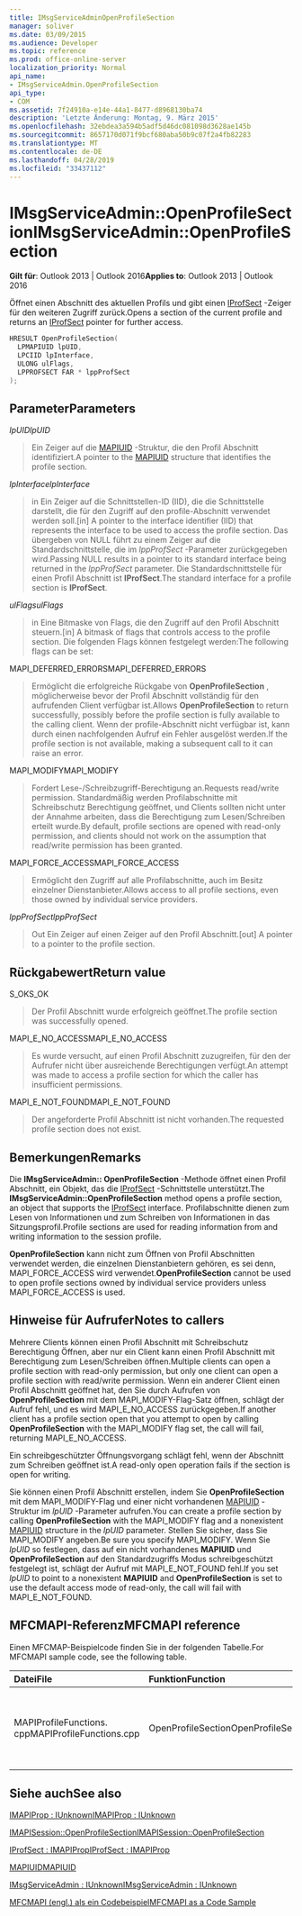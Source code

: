 ```yaml
---
title: IMsgServiceAdminOpenProfileSection
manager: soliver
ms.date: 03/09/2015
ms.audience: Developer
ms.topic: reference
ms.prod: office-online-server
localization_priority: Normal
api_name:
- IMsgServiceAdmin.OpenProfileSection
api_type:
- COM
ms.assetid: 7f24910a-e14e-44a1-8477-d8968130ba74
description: 'Letzte Änderung: Montag, 9. März 2015'
ms.openlocfilehash: 32ebdea3a594b5adf5d46dc081098d3628ae145b
ms.sourcegitcommit: 8657170d071f9bcf680aba50b9c07f2a4fb82283
ms.translationtype: MT
ms.contentlocale: de-DE
ms.lasthandoff: 04/28/2019
ms.locfileid: "33437112"
---
```

# <a name="imsgserviceadminopenprofilesection"></a><span data-ttu-id="8abaa-103">IMsgServiceAdmin::OpenProfileSection</span><span class="sxs-lookup"><span data-stu-id="8abaa-103">IMsgServiceAdmin::OpenProfileSection</span></span>

  
  
<span data-ttu-id="8abaa-104">**Gilt für**: Outlook 2013 | Outlook 2016</span><span class="sxs-lookup"><span data-stu-id="8abaa-104">**Applies to**: Outlook 2013 | Outlook 2016</span></span> 
  
<span data-ttu-id="8abaa-105">Öffnet einen Abschnitt des aktuellen Profils und gibt einen [IProfSect](iprofsectimapiprop.md) -Zeiger für den weiteren Zugriff zurück.</span><span class="sxs-lookup"><span data-stu-id="8abaa-105">Opens a section of the current profile and returns an [IProfSect](iprofsectimapiprop.md) pointer for further access.</span></span> 
  
```cpp
HRESULT OpenProfileSection(
  LPMAPIUID lpUID,
  LPCIID lpInterface,
  ULONG ulFlags,
  LPPROFSECT FAR * lppProfSect
);
```

## <a name="parameters"></a><span data-ttu-id="8abaa-106">Parameter</span><span class="sxs-lookup"><span data-stu-id="8abaa-106">Parameters</span></span>

 <span data-ttu-id="8abaa-107">_lpUID_</span><span class="sxs-lookup"><span data-stu-id="8abaa-107">_lpUID_</span></span>
  
> <span data-ttu-id="8abaa-108">Ein Zeiger auf die [MAPIUID](mapiuid.md) -Struktur, die den Profil Abschnitt identifiziert.</span><span class="sxs-lookup"><span data-stu-id="8abaa-108">A pointer to the [MAPIUID](mapiuid.md) structure that identifies the profile section.</span></span> 
    
 <span data-ttu-id="8abaa-109">_lpInterface_</span><span class="sxs-lookup"><span data-stu-id="8abaa-109">_lpInterface_</span></span>
  
> <span data-ttu-id="8abaa-110">in Ein Zeiger auf die Schnittstellen-ID (IID), die die Schnittstelle darstellt, die für den Zugriff auf den profile-Abschnitt verwendet werden soll.</span><span class="sxs-lookup"><span data-stu-id="8abaa-110">[in] A pointer to the interface identifier (IID) that represents the interface to be used to access the profile section.</span></span> <span data-ttu-id="8abaa-111">Das übergeben von NULL führt zu einem Zeiger auf die Standardschnittstelle, die im _lppProfSect_ -Parameter zurückgegeben wird.</span><span class="sxs-lookup"><span data-stu-id="8abaa-111">Passing NULL results in a pointer to its standard interface being returned in the  _lppProfSect_ parameter.</span></span> <span data-ttu-id="8abaa-112">Die Standardschnittstelle für einen Profil Abschnitt ist **IProfSect**.</span><span class="sxs-lookup"><span data-stu-id="8abaa-112">The standard interface for a profile section is **IProfSect**.</span></span>
    
 <span data-ttu-id="8abaa-113">_ulFlags_</span><span class="sxs-lookup"><span data-stu-id="8abaa-113">_ulFlags_</span></span>
  
> <span data-ttu-id="8abaa-114">in Eine Bitmaske von Flags, die den Zugriff auf den Profil Abschnitt steuern.</span><span class="sxs-lookup"><span data-stu-id="8abaa-114">[in] A bitmask of flags that controls access to the profile section.</span></span> <span data-ttu-id="8abaa-115">Die folgenden Flags können festgelegt werden:</span><span class="sxs-lookup"><span data-stu-id="8abaa-115">The following flags can be set:</span></span>
    
<span data-ttu-id="8abaa-116">MAPI_DEFERRED_ERRORS</span><span class="sxs-lookup"><span data-stu-id="8abaa-116">MAPI_DEFERRED_ERRORS</span></span> 
  
> <span data-ttu-id="8abaa-117">Ermöglicht die erfolgreiche Rückgabe von **OpenProfileSection** , möglicherweise bevor der Profil Abschnitt vollständig für den aufrufenden Client verfügbar ist.</span><span class="sxs-lookup"><span data-stu-id="8abaa-117">Allows **OpenProfileSection** to return successfully, possibly before the profile section is fully available to the calling client.</span></span> <span data-ttu-id="8abaa-118">Wenn der profile-Abschnitt nicht verfügbar ist, kann durch einen nachfolgenden Aufruf ein Fehler ausgelöst werden.</span><span class="sxs-lookup"><span data-stu-id="8abaa-118">If the profile section is not available, making a subsequent call to it can raise an error.</span></span> 
    
<span data-ttu-id="8abaa-119">MAPI_MODIFY</span><span class="sxs-lookup"><span data-stu-id="8abaa-119">MAPI_MODIFY</span></span> 
  
> <span data-ttu-id="8abaa-120">Fordert Lese-/Schreibzugriff-Berechtigung an.</span><span class="sxs-lookup"><span data-stu-id="8abaa-120">Requests read/write permission.</span></span> <span data-ttu-id="8abaa-121">Standardmäßig werden Profilabschnitte mit Schreibschutz Berechtigung geöffnet, und Clients sollten nicht unter der Annahme arbeiten, dass die Berechtigung zum Lesen/Schreiben erteilt wurde.</span><span class="sxs-lookup"><span data-stu-id="8abaa-121">By default, profile sections are opened with read-only permission, and clients should not work on the assumption that read/write permission has been granted.</span></span> 
    
<span data-ttu-id="8abaa-122">MAPI_FORCE_ACCESS</span><span class="sxs-lookup"><span data-stu-id="8abaa-122">MAPI_FORCE_ACCESS</span></span>
  
> <span data-ttu-id="8abaa-123">Ermöglicht den Zugriff auf alle Profilabschnitte, auch im Besitz einzelner Dienstanbieter.</span><span class="sxs-lookup"><span data-stu-id="8abaa-123">Allows access to all profile sections, even those owned by individual service providers.</span></span>
    
 <span data-ttu-id="8abaa-124">_lppProfSect_</span><span class="sxs-lookup"><span data-stu-id="8abaa-124">_lppProfSect_</span></span>
  
> <span data-ttu-id="8abaa-125">Out Ein Zeiger auf einen Zeiger auf den Profil Abschnitt.</span><span class="sxs-lookup"><span data-stu-id="8abaa-125">[out] A pointer to a pointer to the profile section.</span></span>
    
## <a name="return-value"></a><span data-ttu-id="8abaa-126">Rückgabewert</span><span class="sxs-lookup"><span data-stu-id="8abaa-126">Return value</span></span>

<span data-ttu-id="8abaa-127">S_OK</span><span class="sxs-lookup"><span data-stu-id="8abaa-127">S_OK</span></span> 
  
> <span data-ttu-id="8abaa-128">Der Profil Abschnitt wurde erfolgreich geöffnet.</span><span class="sxs-lookup"><span data-stu-id="8abaa-128">The profile section was successfully opened.</span></span>
    
<span data-ttu-id="8abaa-129">MAPI_E_NO_ACCESS</span><span class="sxs-lookup"><span data-stu-id="8abaa-129">MAPI_E_NO_ACCESS</span></span> 
  
> <span data-ttu-id="8abaa-130">Es wurde versucht, auf einen Profil Abschnitt zuzugreifen, für den der Aufrufer nicht über ausreichende Berechtigungen verfügt.</span><span class="sxs-lookup"><span data-stu-id="8abaa-130">An attempt was made to access a profile section for which the caller has insufficient permissions.</span></span>
    
<span data-ttu-id="8abaa-131">MAPI_E_NOT_FOUND</span><span class="sxs-lookup"><span data-stu-id="8abaa-131">MAPI_E_NOT_FOUND</span></span> 
  
> <span data-ttu-id="8abaa-132">Der angeforderte Profil Abschnitt ist nicht vorhanden.</span><span class="sxs-lookup"><span data-stu-id="8abaa-132">The requested profile section does not exist.</span></span>
    
## <a name="remarks"></a><span data-ttu-id="8abaa-133">Bemerkungen</span><span class="sxs-lookup"><span data-stu-id="8abaa-133">Remarks</span></span>

<span data-ttu-id="8abaa-134">Die **IMsgServiceAdmin:: OpenProfileSection** -Methode öffnet einen Profil Abschnitt, ein Objekt, das die [IProfSect](iprofsectimapiprop.md) -Schnittstelle unterstützt.</span><span class="sxs-lookup"><span data-stu-id="8abaa-134">The **IMsgServiceAdmin::OpenProfileSection** method opens a profile section, an object that supports the [IProfSect](iprofsectimapiprop.md) interface.</span></span> <span data-ttu-id="8abaa-135">Profilabschnitte dienen zum Lesen von Informationen und zum Schreiben von Informationen in das Sitzungsprofil.</span><span class="sxs-lookup"><span data-stu-id="8abaa-135">Profile sections are used for reading information from and writing information to the session profile.</span></span> 
  
 <span data-ttu-id="8abaa-136">**OpenProfileSection** kann nicht zum Öffnen von Profil Abschnitten verwendet werden, die einzelnen Dienstanbietern gehören, es sei denn, MAPI_FORCE_ACCESS wird verwendet.</span><span class="sxs-lookup"><span data-stu-id="8abaa-136">**OpenProfileSection** cannot be used to open profile sections owned by individual service providers unless MAPI_FORCE_ACCESS is used.</span></span> 
  
## <a name="notes-to-callers"></a><span data-ttu-id="8abaa-137">Hinweise für Aufrufer</span><span class="sxs-lookup"><span data-stu-id="8abaa-137">Notes to callers</span></span>

<span data-ttu-id="8abaa-138">Mehrere Clients können einen Profil Abschnitt mit Schreibschutz Berechtigung Öffnen, aber nur ein Client kann einen Profil Abschnitt mit Berechtigung zum Lesen/Schreiben öffnen.</span><span class="sxs-lookup"><span data-stu-id="8abaa-138">Multiple clients can open a profile section with read-only permission, but only one client can open a profile section with read/write permission.</span></span> <span data-ttu-id="8abaa-139">Wenn ein anderer Client einen Profil Abschnitt geöffnet hat, den Sie durch Aufrufen von **OpenProfileSection** mit dem MAPI_MODIFY-Flag-Satz öffnen, schlägt der Aufruf fehl, und es wird MAPI_E_NO_ACCESS zurückgegeben.</span><span class="sxs-lookup"><span data-stu-id="8abaa-139">If another client has a profile section open that you attempt to open by calling **OpenProfileSection** with the MAPI_MODIFY flag set, the call will fail, returning MAPI_E_NO_ACCESS.</span></span> 
  
<span data-ttu-id="8abaa-140">Ein schreibgeschützter Öffnungsvorgang schlägt fehl, wenn der Abschnitt zum Schreiben geöffnet ist.</span><span class="sxs-lookup"><span data-stu-id="8abaa-140">A read-only open operation fails if the section is open for writing.</span></span> 
  
<span data-ttu-id="8abaa-141">Sie können einen Profil Abschnitt erstellen, indem Sie **OpenProfileSection** mit dem MAPI_MODIFY-Flag und einer nicht vorhandenen [MAPIUID](mapiuid.md) -Struktur im _lpUID_ -Parameter aufrufen.</span><span class="sxs-lookup"><span data-stu-id="8abaa-141">You can create a profile section by calling **OpenProfileSection** with the MAPI_MODIFY flag and a nonexistent [MAPIUID](mapiuid.md) structure in the  _lpUID_ parameter.</span></span> <span data-ttu-id="8abaa-142">Stellen Sie sicher, dass Sie MAPI_MODIFY angeben.</span><span class="sxs-lookup"><span data-stu-id="8abaa-142">Be sure you specify MAPI_MODIFY.</span></span> <span data-ttu-id="8abaa-143">Wenn Sie _lpUID_ so festlegen, dass auf ein nicht vorhandenes **MAPIUID** und **OpenProfileSection** auf den Standardzugriffs Modus schreibgeschützt festgelegt ist, schlägt der Aufruf mit MAPI_E_NOT_FOUND fehl.</span><span class="sxs-lookup"><span data-stu-id="8abaa-143">If you set  _lpUID_ to point to a nonexistent **MAPIUID** and **OpenProfileSection** is set to use the default access mode of read-only, the call will fail with MAPI_E_NOT_FOUND.</span></span> 
  
## <a name="mfcmapi-reference"></a><span data-ttu-id="8abaa-144">MFCMAPI-Referenz</span><span class="sxs-lookup"><span data-stu-id="8abaa-144">MFCMAPI reference</span></span>

<span data-ttu-id="8abaa-145">Einen MFCMAP-Beispielcode finden Sie in der folgenden Tabelle.</span><span class="sxs-lookup"><span data-stu-id="8abaa-145">For MFCMAPI sample code, see the following table.</span></span>
  
|<span data-ttu-id="8abaa-146">**Datei**</span><span class="sxs-lookup"><span data-stu-id="8abaa-146">**File**</span></span>|<span data-ttu-id="8abaa-147">**Funktion**</span><span class="sxs-lookup"><span data-stu-id="8abaa-147">**Function**</span></span>|<span data-ttu-id="8abaa-148">**Comment**</span><span class="sxs-lookup"><span data-stu-id="8abaa-148">**Comment**</span></span>|
|:-----|:-----|:-----|
|<span data-ttu-id="8abaa-149">MAPIProfileFunctions. cpp</span><span class="sxs-lookup"><span data-stu-id="8abaa-149">MAPIProfileFunctions.cpp</span></span>  <br/> |<span data-ttu-id="8abaa-150">OpenProfileSection</span><span class="sxs-lookup"><span data-stu-id="8abaa-150">OpenProfileSection</span></span>  <br/> |<span data-ttu-id="8abaa-151">MFCMAPI verwendet die **IMsgServiceAdmin:: OpenProfileSection** -Methode, um einen Profil Abschnitt zu öffnen.</span><span class="sxs-lookup"><span data-stu-id="8abaa-151">MFCMAPI uses the **IMsgServiceAdmin::OpenProfileSection** method to open a profile section.</span></span>  <br/> |
   
## <a name="see-also"></a><span data-ttu-id="8abaa-152">Siehe auch</span><span class="sxs-lookup"><span data-stu-id="8abaa-152">See also</span></span>



[<span data-ttu-id="8abaa-153">IMAPIProp : IUnknown</span><span class="sxs-lookup"><span data-stu-id="8abaa-153">IMAPIProp : IUnknown</span></span>](imapipropiunknown.md)
  
[<span data-ttu-id="8abaa-154">IMAPISession::OpenProfileSection</span><span class="sxs-lookup"><span data-stu-id="8abaa-154">IMAPISession::OpenProfileSection</span></span>](imapisession-openprofilesection.md)
  
[<span data-ttu-id="8abaa-155">IProfSect : IMAPIProp</span><span class="sxs-lookup"><span data-stu-id="8abaa-155">IProfSect : IMAPIProp</span></span>](iprofsectimapiprop.md)
  
[<span data-ttu-id="8abaa-156">MAPIUID</span><span class="sxs-lookup"><span data-stu-id="8abaa-156">MAPIUID</span></span>](mapiuid.md)
  
[<span data-ttu-id="8abaa-157">IMsgServiceAdmin : IUnknown</span><span class="sxs-lookup"><span data-stu-id="8abaa-157">IMsgServiceAdmin : IUnknown</span></span>](imsgserviceadminiunknown.md)


[<span data-ttu-id="8abaa-158">MFCMAPI (engl.) als ein Codebeispiel</span><span class="sxs-lookup"><span data-stu-id="8abaa-158">MFCMAPI as a Code Sample</span></span>](mfcmapi-as-a-code-sample.md)

